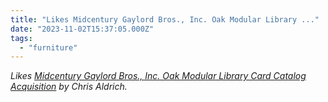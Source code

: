 ```yaml
---
title: "Likes Midcentury Gaylord Bros., Inc. Oak Modular Library ..."
date: "2023-11-02T15:37:05.000Z"
tags: 
  - "furniture"
---
```


_Likes [Midcentury Gaylord Bros., Inc. Oak Modular Library Card Catalog Acquisition](https://boffosocko.com/2023/09/23/midcentury-gaylord-bros-inc-oak-modular-library-card-catalog-acquisition/) by Chris Aldrich._
